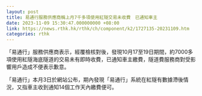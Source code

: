 ```yaml
---
layout: post
title: 易通行服務供應商稱上月7千多項使用紅隧交易未收費　已通知車主
date: 2023-11-09 15:30:47.000000000 +08:00
link: https://news.rthk.hk/rthk/ch/component/k2/1727135-20231109.htm
categories: rthk
---
```


「易通行」服務供應商表示，經覆檢核對後，發現10月17至19日期間，約7000多項使用紅隧海底隧道的交易未有即時收費，已通知車主繳費，隧道費服務商對受影響用戶造成不便表示歉意。

「易通行」本月3日於網站公布，期內發現「易通行」系統在紅隧有數據滯後情況，又指車主收到通知14個工作天內繳費便可。
